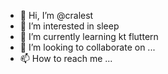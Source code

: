 - 👋 Hi, I’m @cralest
- 👀 I’m interested in sleep
- 🌱 I’m currently learning kt fluttern
- 💞️ I’m looking to collaborate on ...
- 📫 How to reach me ...

<!---
cralest/cralest is a ✨ special ✨ repository because its `README.md` (this file) appears on your GitHub profile.
You can click the Preview link to take a look at your changes.
--->
